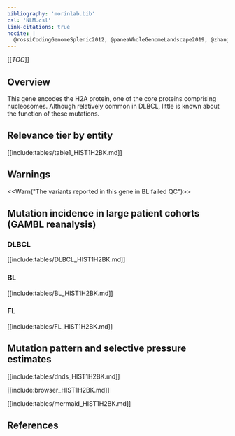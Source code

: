 ```yaml
---
bibliography: 'morinlab.bib'
csl: 'NLM.csl'
link-citations: true
nocite: |
  @rossiCodingGenomeSplenic2012, @paneaWholeGenomeLandscape2019, @zhangGeneticHeterogeneityDiffuse2013, @chapuyMolecularSubtypesDiffuse2018, 
---
```

[[_TOC_]]

## Overview

This gene encodes the H2A protein, one of the core proteins comprising nucleosomes. Although relatively common in DLBCL, little is known about the function of these mutations. 




## Relevance tier by entity

[[include:tables/table1_HIST1H2BK.md]]

## Warnings

<<Warn("The variants reported in this gene in BL failed QC")>>

## Mutation incidence in large patient cohorts (GAMBL reanalysis)

### DLBCL
[[include:tables/DLBCL_HIST1H2BK.md]]

### BL
[[include:tables/BL_HIST1H2BK.md]]

### FL
[[include:tables/FL_HIST1H2BK.md]]

## Mutation pattern and selective pressure estimates
[[include:tables/dnds_HIST1H2BK.md]]




[[include:browser_HIST1H2BK.md]]

[[include:tables/mermaid_HIST1H2BK.md]]

## References

